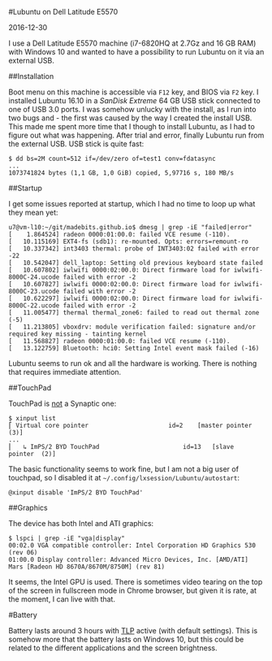 #Lubuntu on Dell Latitude E5570

2016-12-30

<!--- tags: linux -->

I use a Dell Latitude E5570 machine (i7-6820HQ at 2.7Gz and 16 GB RAM) with Windows 10 and wanted to have a possibility to run Lubuntu on it via an external USB. 

##Installation

Boot menu on this machine is accessible via `F12` key, and BIOS via `F2` key. I installed Lubuntu 16.10 in a *SanDisk Extreme* 64 GB USB stick connected to one of USB 3.0 ports. I was somehow unlucky with the install, as I run into two bugs []() and []() - the first was caused by the way I created the install USB. This made me spent more time that I though to install Lubuntu, as I had to figure out what was happening. After trial and error, finally Lubuntu run from the external USB. USB stick is quite fast:

```
$ dd bs=2M count=512 if=/dev/zero of=test1 conv=fdatasync
...
1073741824 bytes (1,1 GB, 1,0 GiB) copied, 5,97716 s, 180 MB/s
```

##Startup

I get some issues reported at startup, which I had no time to loop up what they mean yet:

```
u7@vm-l10:~/git/madebits.github.io$ dmesg | grep -iE "failed|error"
[    1.864524] radeon 0000:01:00.0: failed VCE resume (-110).
[   10.115169] EXT4-fs (sdb1): re-mounted. Opts: errors=remount-ro
[   10.337342] int3403 thermal: probe of INT3403:02 failed with error -22
[   10.542047] dell_laptop: Setting old previous keyboard state failed
[   10.607802] iwlwifi 0000:02:00.0: Direct firmware load for iwlwifi-8000C-24.ucode failed with error -2
[   10.607827] iwlwifi 0000:02:00.0: Direct firmware load for iwlwifi-8000C-23.ucode failed with error -2
[   10.622297] iwlwifi 0000:02:00.0: Direct firmware load for iwlwifi-8000C-22.ucode failed with error -2
[   11.005477] thermal thermal_zone6: failed to read out thermal zone (-5)
[   11.213805] vboxdrv: module verification failed: signature and/or required key missing - tainting kernel
[   11.568827] radeon 0000:01:00.0: failed VCE resume (-110).
[   13.122759] Bluetooth: hci0: Setting Intel event mask failed (-16)
```

Lubuntu seems to run ok and all the hardware is working. There is nothing that requires immediate attention.

##TouchPad

TouchPad is [not](https://bugzilla.kernel.org/show_bug.cgi?id=121281) a Synaptic one:

```
$ xinput list
⎡ Virtual core pointer                      id=2    [master pointer  (3)]
...
⎜   ↳ ImPS/2 BYD TouchPad                       id=13   [slave  pointer  (2)]
```

The basic functionality seems to work fine, but I am not a big user of touchpad, so I disabled it at `~/.config/lxsession/Lubuntu/autostart`:

```
@xinput disable 'ImPS/2 BYD TouchPad'
```

##Graphics

The device has both Intel and ATI graphics:

```
$ lspci | grep -iE "vga|display"
00:02.0 VGA compatible controller: Intel Corporation HD Graphics 530 (rev 06)
01:00.0 Display controller: Advanced Micro Devices, Inc. [AMD/ATI] Mars [Radeon HD 8670A/8670M/8750M] (rev 81)
```

It seems, the Intel GPU is used. There is sometimes video tearing on the top of the screen in fullscreen mode in Chrome browser, but given it is rate, at the moment, I can live with that.

#Battery

Battery lasts around 3 hours with [TLP](http://linrunner.de/en/tlp/docs/tlp-linux-advanced-power-management.html) active (with default settings). This is somehow more that the battery lasts on Windows 10, but this could be related to the different applications and the screen brightness.

